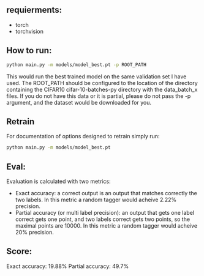 ## requierments:

- torch
- torchvision

## How to run:

```bash
python main.py -m models/model_best.pt -p ROOT_PATH
```

This would run the best trained model on the same validation set I have used.
The ROOT_PATH should be configured to the location of the directory containing the CIFAR10 cifar-10-batches-py directory with the data_batch_x files.
If you do not have this data or it is partial, please do not pass the -p argument, and the dataset would be downloaded for you.

## Retrain

For documentation of options designed to retrain simply run:

```bash
python main.py -m models/model_best.pt
```

## Eval:

Evaluation is calculated with two metrics:
- Exact accuracy: a correct output is an output that matches correctly the two labels. In this metric a random tagger would acheive 2.22% precision.
- Partial accuracy (or multi label precision): an output that gets one label correct gets one point, and two labels correct gets two points, so the maximal points are 10000. In this metric a random tagger would acheive 20% precision.

## Score:

Exact accuracy: 19.88%
Partial accuracy: 49.7%
